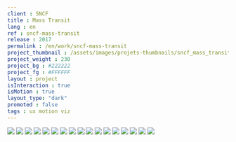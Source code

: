 ```yaml
---
client : SNCF
title : Mass Transit
lang : en
ref : sncf-mass-transit
release : 2017
permalink : /en/work/sncf-mass-transit
project_thumbnail : /assets/images/projets-thumbnails/sncf_mass_transit_thumb.webp
project_weight : 230
project_bg : #222222
project_fg : #FFFFFF
layout : project
isInteraction : true
isMotion : true
layout_type: "dark"
promoted : false
tags : ux motion viz
---
```


![](/assets/images/projets/sncf_mass_transit-1.webp)
![](/assets/images/projets/sncf_mass_transit-2.webp)
![](/assets/images/projets/sncf_mass_transit-3.webp)
![](/assets/images/projets/sncf_mass_transit-4.webp)
![](/assets/images/projets/sncf_mass_transit-5.webp)
![](/assets/images/projets/sncf_mass_transit-11.webp)
![](/assets/images/projets/sncf_mass_transit-12.webp)
![](/assets/images/projets/sncf_mass_transit-13.webp)
![](/assets/images/projets/sncf_mass_transit-14.webp)
![](/assets/images/projets/sncf_mass_transit-15.webp)
![](/assets/images/projets/sncf_mass_transit-16.webp)
![](/assets/images/projets/sncf_mass_transit-21.webp)
![](/assets/images/projets/sncf_mass_transit-22.webp)
![](/assets/images/projets/sncf_mass_transit-23.webp)
![](/assets/images/projets/sncf_mass_transit-24.webp)
![](/assets/images/projets/sncf_mass_transit-25.webp)
![](/assets/images/projets/sncf_mass_transit-26.webp)